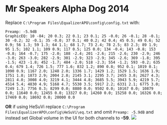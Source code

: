 # Mr Speakers Alpha Dog 2014
Replace `C:\Program Files\EqualizerAPO\config\config.txt` with:
```
Preamp: -5.9dB
GraphicEQ: 10 -84; 20 0.3; 22 0.1; 23 0.1; 25 -0.0; 26 -0.1; 28 -0.1; 30 -0.2; 32 -0.1; 35 -0.0; 37 0.1; 40 0.2; 42 0.4; 45 0.5; 49 0.6; 52 0.9; 56 1.3; 59 1.3; 64 1.1; 68 1.7; 73 2.4; 78 2.5; 83 2.3; 89 1.9; 95 1.5; 102 1.1; 109 0.9; 117 0.5; 125 0.0; 134 -0.4; 143 -0.8; 153 -0.8; 164 -0.7; 175 -2.0; 188 -2.4; 201 -2.6; 215 -2.6; 230 -2.9; 246 -3.0; 263 -3.0; 282 -2.9; 301 -2.9; 323 -2.9; 345 -2.6; 369 -1.8; 395 -1.5; 423 -1.8; 452 -1.7; 484 -2.0; 518 -2.3; 554 -1.2; 593 -0.2; 635 0.4; 679 1.4; 726 1.5; 777 1.6; 832 1.2; 890 0.8; 952 0.1; 1019 0.1; 1090 0.9; 1167 2.0; 1248 2.0; 1336 1.7; 1429 1.2; 1529 1.5; 1636 1.9; 1751 1.8; 1873 2.9; 2004 2.8; 2145 3.1; 2295 3.7; 2455 3.8; 2627 4.3; 2811 4.0; 3008 4.0; 3219 4.1; 3444 4.8; 3685 5.5; 3943 5.9; 4219 5.7; 4514 5.4; 4830 4.9; 5168 4.7; 5530 3.5; 5917 2.2; 6331 2.1; 6775 3.0; 7249 1.3; 7756 0.3; 8299 0.0; 8880 0.0; 9502 0.0; 10167 0.0; 10879 0.0; 11640 0.0; 12455 0.0; 13327 0.0; 14260 0.0; 15258 0.0; 16326 0.0; 17469 0.0; 18692 0.0; 20000 0.0
```
**OR** if using HeSuVi replace `C:\Program Files\EqualizerAPO\config\HeSuVi\eq.txt` and omit `Preamp: -5.9dB` and instead set Global volume in the UI for both channels to **-59**.
![](https://raw.githubusercontent.com/jaakkopasanen/AutoEq/master/results/SBAF-Serious/innerfidelity/onear/Mr%20Speakers%20Alpha%20Dog%202014/Mr%20Speakers%20Alpha%20Dog%202014.png)